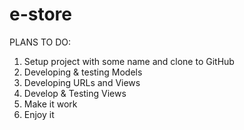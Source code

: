 # e-store

  PLANS TO DO:
  
  1. Setup project with some name and clone to GitHub
  2. Developing & testing Models
  3. Developing URLs and Views
  4. Develop & Testing Views
  5. Make it work
  6. Enjoy it
